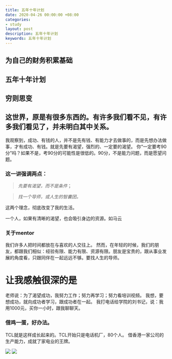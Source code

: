 ```yaml
---
title: 五年十年计划
date: 2020-04-26 00:00:00 +08:00
categories:
- study
layout: post
description: 五年十年计划
keywords: 五年十年计划
---
```


## 为自己的财务积累基础
## 五年十年计划
## 穷则思变
## 这世界，原是有很多东西的。有许多我们看不见，有许多我们看见了，并未明白其中关系。
我观察到，成功、有钱的人，并不是先有钱、有能力才去做事的，而是先想办法做事，才有成功、有钱。就是先要有渴望，强烈的、一定要的渴望。
你“一定要考90分”吗？如果不是，考90分的可能性是很低的。90分，不是能力问题，而是愿望问题。
 ### 这一讲强调两点：
> *先要有渴望，而不是条件*；

> *找一个导师，或人生的智囊团。*

这两个理念，彻底改变了我的生活。

一个人，如果有清晰的渴望，也会吸引身边的资源。如马云

### 关于mentor
我们许多人把时间都放在与喜欢的人交往上。
然而，在年轻的时候，我们的朋友，都跟我们相似：经验有限、能力有限、资源有限。朋友是宝贵的，跟从事业发展的角度看，只跟同伴在一起远远不够。要找人生的导师。

# 让我感触很深的是
老师说：为了渴望成功，我努力工作；努力再学习；努力看培训视频。
我想，要想成功，就向成功者学习，跟成功者在一起。
我打电话给学院的刘书记，说：我用1000元，买你一小时，跟我聊聊天。
### 借鸡一蛋，好办法。
TCL就是这样成长起来的。TCL开始只是电话机厂，80个人。
借香港一家公司的生产能力，成就了家电业的王牌。

<img src="https://cdn.jsdelivr.net/gh/whooc/ruyipic/%E6%88%AA%E5%9B%BE%E5%BD%95%E5%B1%8F_%E9%80%89%E6%8B%A9%E5%8C%BA%E5%9F%9F_20200426090229.png">
<img src="https://cdn.jsdelivr.net/gh/whooc/ruyipic/%E5%BE%AE%E4%BF%A1%E5%9B%BE%E7%89%87_20200426102036.jpg">
